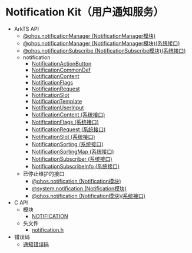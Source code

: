 # Notification Kit（用户通知服务）

- ArkTS API<!--notification-arkts-->
  - [@ohos.notificationManager (NotificationManager模块)](js-apis-notificationManager.md)
  <!--Del-->
  - [@ohos.notificationManager (NotificationManager模块)(系统接口)](js-apis-notificationManager-sys.md)
  - [@ohos.notificationSubscribe (NotificationSubscribe模块)(系统接口)](js-apis-notificationSubscribe-sys.md)
  <!--DelEnd-->
  - notification<!--notification-->
    - [NotificationActionButton](js-apis-inner-notification-notificationActionButton.md)
    - [NotificationCommonDef](js-apis-inner-notification-notificationCommonDef.md)
    - [NotificationContent](js-apis-inner-notification-notificationContent.md)
    - [NotificationFlags](js-apis-inner-notification-notificationFlags.md)
    - [NotificationRequest](js-apis-inner-notification-notificationRequest.md)
    - [NotificationSlot](js-apis-inner-notification-notificationSlot.md)
    - [NotificationTemplate](js-apis-inner-notification-notificationTemplate.md)
    - [NotificationUserInput](js-apis-inner-notification-notificationUserInput.md)
    <!--Del-->
    - [NotificationContent (系统接口)](js-apis-inner-notification-notificationContent-sys.md)
    - [NotificationFlags (系统接口)](js-apis-inner-notification-notificationFlags-sys.md)
    - [NotificationRequest (系统接口)](js-apis-inner-notification-notificationRequest-sys.md)
    - [NotificationSlot (系统接口)](js-apis-inner-notification-notificationSlot-sys.md)
    - [NotificationSorting (系统接口)](js-apis-inner-notification-notificationSorting-sys.md)
    - [NotificationSortingMap (系统接口)](js-apis-inner-notification-notificationSortingMap-sys.md)
    - [NotificationSubscriber (系统接口)](js-apis-inner-notification-notificationSubscriber-sys.md)
    - [NotificationSubscribeInfo (系统接口)](js-apis-inner-notification-notificationSubscribeInfo-sys.md)
    <!--DelEnd-->
  - 已停止维护的接口<!--notification-arkts-dep-->
    - [@ohos.notification (Notification模块)](js-apis-notification.md)
    - [@system.notification (Notification模块)](js-apis-system-notification.md)
    <!--Del-->
    - [@ohos.notification (Notification模块)(系统接口)](js-apis-notification-sys.md)
    <!--DelEnd-->
- C API<!--notification-c-->
  - 模块<!--notification-module-->
      - [NOTIFICATION](capi-notification.md)
  - 头文件<!--notification-struct-->
      - [notification.h](capi-notification-h.md)
- 错误码<!--notification-arkts-errcode-->
  - [通知错误码](errorcode-notification.md)
